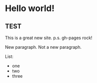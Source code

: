 # Hello world!

## TEST

This is a great new site.
p.s. gh-pages rock!

New paragraph.
Not a new paragraph.

List:
- one
- two
- three
